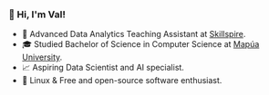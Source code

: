 ### 👋 Hi, I'm Val!

- 🏫 Advanced Data Analytics Teaching Assistant at [Skillspire](https://www.skillspire.net/).
- 🎓 Studied Bachelor of Science in Computer Science at [Mapúa University](https://en.wikipedia.org/wiki/Map%C3%BAa_University).
- 📈 Aspiring Data Scientist and AI specialist.
- 🐧 Linux & Free and open-source software enthusiast.

